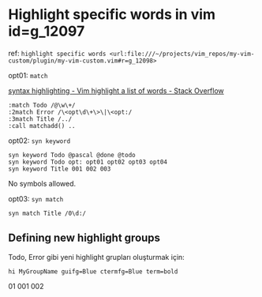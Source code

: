 
# Highlight specific words in vim id=g_12097

ref: `highlight specific words <url:file:///~/projects/vim_repos/my-vim-custom/plugin/my-vim-custom.vim#r=g_12098>`

opt01: `match`

[syntax highlighting - Vim highlight a list of words - Stack Overflow](https://stackoverflow.com/questions/4162664/vim-highlight-a-list-of-words)

```vim
:match Todo /@\w\+/
:2match Error /\<opt\d\+\>\|\<opt:/
:3match Title /../
:call matchadd() ..
```

opt02: `syn keyword`

```vim
syn keyword Todo @pascal @done @todo
syn keyword Todo opt: opt01 opt02 opt03 opt04
syn keyword Title 001 002 003
```

No symbols allowed.

opt03: `syn match`

```bash
syn match Title /0\d:/
```

## Defining new highlight groups

Todo, Error gibi yeni highlight grupları oluşturmak için:

```vim
hi MyGroupName guifg=Blue ctermfg=Blue term=bold
```

01 001 002 
